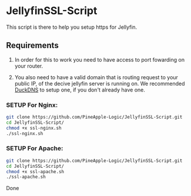 # JellyfinSSL-Script
This script is there to help you setup https for Jellyfin.

## **Requirements** ##
1. In order for this to work you need to have access to port fowarding on your router.

2. You also need to have a valid domain that is routing request to your public IP, of the decive jellyfin server is running on.
   We recommended [DuckDNS](https://duckdns.org) to setup one, if you don't already have one.

### SETUP For Nginx: ####
````bash
git clone https://github.com/PineApple-Logic/JellyfinSSL-Script.git
cd JellyfinSSL-Script/
chmod +x ssl-nginx.sh
./ssl-nginx.sh
````

### SETUP For Apache: ###
````bash
git clone https://github.com/PineApple-Logic/JellyfinSSL-Script.git
cd JellyfinSSL-Script/
chmod +x ssl-apache.sh
./ssl-apache.sh
````

Done
